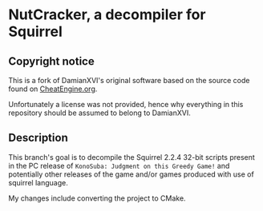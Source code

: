 # NutCracker, a decompiler for Squirrel

## Copyright notice

This is a fork of DamianXVI's original software based on the source code found on [CheatEngine.org](http://cheatengine.org/forum/viewtopic.php?p=5477214&sid=00a71666ea27fea14168c6d158f69724).

Unfortunately a license was not provided, hence why everything in this repository should be assumed to belong to DamianXVI.

## Description

This branch's goal is to decompile the Squirrel 2.2.4 32-bit scripts present in the PC release of `KonoSuba: Judgment on this Greedy Game!` and potentially other releases of the game and/or games produced with use of squirrel language.

My changes include converting the project to CMake.
 
